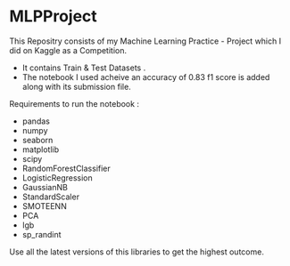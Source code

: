 # MLPProject

This Repositry consists of my Machine Learning Practice - Project which I did on Kaggle as a Competition. 

- It contains Train & Test Datasets .
- The notebook I used acheive an accuracy of 0.83 f1 score is added along with its submission file.



Requirements to run the notebook : 
- pandas 
- numpy
- seaborn
- matplotlib
- scipy
- RandomForestClassifier
- LogisticRegression
- GaussianNB
- StandardScaler
- SMOTEENN
- PCA
- lgb
- sp_randint


Use all the latest versions of this libraries to get the highest outcome.
